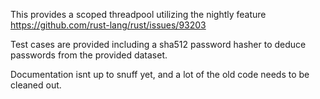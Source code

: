 This provides a scoped threadpool utilizing the nightly feature
https://github.com/rust-lang/rust/issues/93203

Test cases are provided including a sha512 password hasher to deduce passwords from the
provided dataset.

Documentation isnt up to snuff yet, and a lot of the old code needs to be cleaned out. 